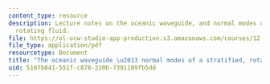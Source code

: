 ```yaml
---
content_type: resource
description: Lecture notes on the oceanic waveguide, and normal modes of a stratified,
  rotating fluid.
file: https://ol-ocw-studio-app-production.s3.amazonaws.com/courses/12-802-wave-motion-in-the-ocean-and-the-atmosphere-spring-2008/5167b041551fc878220b7301189fb5dd_MIT12_802S08_lec09.pdf
file_type: application/pdf
resourcetype: Document
title: "The oceanic waveguide \u2013 normal modes of a stratified, rotating fluid "
uid: 5167b041-551f-c878-220b-7301189fb5dd
---
```


